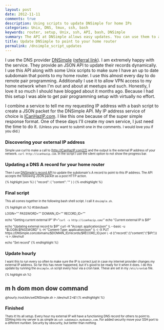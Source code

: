 ```yaml
---
layout: post
date: 2012-11-11
comments: true
description: Using scripts to update DNSimple for home IPs
categories: Unix, DNS, tmux, ssh, bash
keywords: router, setup, Unix, ssh, API, bash, DNSimple
summary: The API at DNSimple allows easy updates. You can use them to add a subdomain to point to your home router. I make extensive use of this for remote pair programming.
title: Update DNSimple to point to your home router
permalink: /dnsimple_script_updates
---
```


I use the DNS provider [DNSimple][1] ([referral link][3]). I am extremely happy with the service. They provide an JSON API to update their records dynamically. I use this API along with some Unix scripts to make sure I have an up to date subdomain that points to my home router. I use this almost every day to do remote pair programming. Additionally I use it to allow VPN access to my home network when I'm out and about at meetups and such. Honestly, I love it so much I should have blogged about it months ago. Because I had this setup I was able to get pair programming setup with virtually no effort.

I combine a service to tell me my requesting IP address with a bash script to create a JSON packet for the DNSimple API. My IP address service of choice is [ICanHazIP.com][2]. I like this one because of the super simple response format. One of these days I'll create my own service, I just need the time to do it. <small>(Unless you want to submit one in the comments. I would love you if you did.)<small>

## Discovering your external IP address
Simple use curl to make a call to [http://ICanHazIP.com][2] and the output is the external IP address of your network. `curl http://icanhazip.com`. In the script I use the silent option to not show the progress bar.

## Updating a DNS A record for your home router
Then I use [DNSimple's record API][4] to update the subdomain's A record to point to this IP address. The API accepts the following JSON packet as a post HTTP action.

{% highlight json %}
{
    "record": {
        "content": "<ip address>"
    }
}
{% endhighlight %}

## Final script
This all comes together in the following bash shell script. I call it `dnsimple.sh`.

{% highlight sh %}
#!/bin/bash

LOGIN="<enter yours here>"
PASSWORD="<enter yours here>"
DOMAIN_ID="<enter yours here>"
RECORD_ID="<enter yours here>"

echo "Getting current external IP"
IP="`curl -s http://icanhazip.com/`"
echo "Current external IP is $IP"

echo "Updating external record to $IP"
curl -H "Accept: application/json" \\
    --basic -u "$LOGIN:$PASSWORD" \\
    -H "Content-Type: application/json" \\
    -i -X PUT https://DNSimple.com/domains/$DOMAIN_ID/records/$RECORD_ID.json \\
    -d {\\"record\\":{\\"content\\":\\"$IP\\"}} -s > /dev/null

echo "Set record"
{% endhighlight %}

## Update hourly
I want this to run every so often to make sure the IP is correct just in case my internet provider changes my external IP address. So far this has never happened, but it's good to be ready for it when it does. I do this update by running the `dnsimple.sh` script every hour via a cron task. These are set in my `/etc/crontab` file.

{% highlight sh %}
# m h  dom mon dow   command
@hourly /root/bin/setDNSimple.sh > /dev/null 2>&1
{% endhighlight %}

## Finished
Thats it! Its all setup. Every hour my external IP will have a functioning DNS record for others to point to. SSHing into my server is as simple as `ssh subdomain.mydoamin.com`. For added security move your SSH port to a different number. Security by obscurity, but better than nothing.

[1]: http://dnsimple.com
[2]: http://icanhazip.com/
[3]: https://dnsimple.com/r/65fab1b1ffee66 "DNSimple referal link"
[4]: http://developer.dnsimple.com/domains/records/ "Record API reference"
